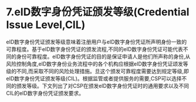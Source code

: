 # 7.eID数字身份凭证颁发等级\(Credential Issue Level,CIL\)

eID数字身份凭证颁发等级意味着注册用户与eID数字身份凭证所声明身份一致的可靠程度。基于eID数字身份凭证的颁发流程,不同的eID数字身份凭证可能代表不同的身份可靠程度。eID数字身份凭证的目的是保证申请人是他们所声称的身份,从风险控制角度,eID数字身份业务流程中的各个机构应根据eID数字身份凭证颂发等级的不同,而采取不同的风险处理措施。旦这个颁发可靠程度需要达到规定等级,即eID数字身份凭证颁发等级\(CIL\)。根据监管或者提供服务的需要,CSP可以选择不同的颁发等级。下文列出了对CSP在颁发eID数字身份凭证时的通用要求以及不同CIL的eID数字身份凭证颁发要求。

